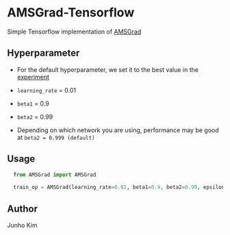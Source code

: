 # AMSGrad-Tensorflow
Simple Tensorflow implementation of [AMSGrad](https://openreview.net/pdf?id=ryQu7f-RZ)

## Hyperparameter
* For the default hyperparameter, we set it to the best value in the [experiment](https://fdlm.github.io/post/amsgrad/)
* `learning_rate` = 0.01
* `beta1` = 0.9
* `beta2` = 0.99

* Depending on which network you are using, performance may be good at `beta2 = 0.999 (default)`
## Usage
```python
  from AMSGrad import AMSGrad
  
  train_op = AMSGrad(learning_rate=0.01, beta1=0.9, beta2=0.99, epsilon=1e-8).minimize(loss)
```

## Author
Junho Kim
